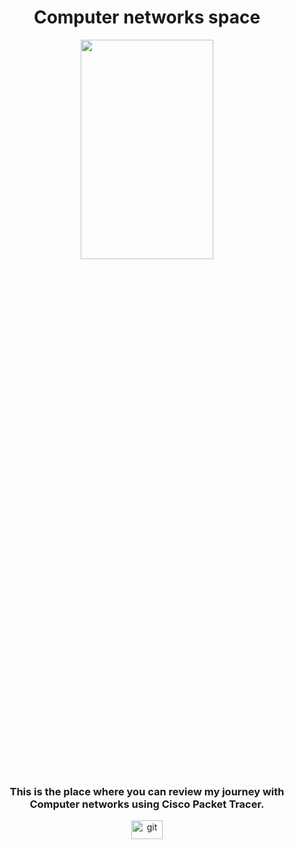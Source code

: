 <h1 align="center">Computer networks space</h1>

<p align="center">
  <img src="https://scontent-fra3-1.xx.fbcdn.net/v/t1.15752-9/312212265_1162768967652817_8684517368356787181_n.png?_nc_cat=104&ccb=1-7&_nc_sid=ae9488&_nc_ohc=dsYnXsEfsfQAX_RZ5NS&_nc_ht=scontent-fra3-1.xx&oh=03_AdQssE2sV7QGI7TyAU33EDwFKOQPLWbCyqH_N65xQ2bGDA&oe=645A9C83" width="65%" height="30%" style="max-width: 480px;" frameBorder="0" class="giphy-embed" allowFullScreen></img><p><a href="https://miro.medium.com/v2/resize:fit:960/0*7_1ymRF4dBAiDA9a.gif"></a></p>
</p>

<h3 align="center">This is the place where you can review my journey with Computer networks using Cisco Packet Tracer.</h3>

<p align="center"> <a target="_blank" rel="noreferrer"> <img src="https://1000logos.net/wp-content/uploads/2016/11/Cisco-logo.png" alt="git" width="50" height="30"/> </a> </p>






















